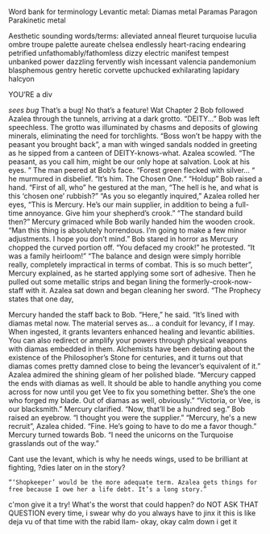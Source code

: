 Word bank for terminology
Levantic metal: 
Diamas metal
Paramas
Paragon
Parakinetic metal

Aesthetic sounding words/terms: 
alleviated
anneal
fleuret
turquoise
luculia
ombre
troupe
palette
aureate
chelsea
endlessly
heart-racing
endearing
petrified
unfathomably/fathomless
dizzy
electric
manifest
tempest
unbanked power
dazzling
fervently wish
incessant
valencia
pandemonium
blasphemous
gentry
heretic
corvette
upchucked
exhilarating
lapidary
halcyon

YOU’RE a div

*sees bug*
That’s a bug!
No that’s a feature!
Wat
Chapter 2
Bob followed Azalea through the tunnels, arriving at a dark grotto. 
“DEITY...” Bob was left speechless. The grotto was illuminated by chasms and deposits of glowing minerals, eliminating the need for torchlights. 
“Boss won’t be happy with the peasant you brought back”, a man with winged sandals nodded in greeting as he sipped from a canteen of DEITY-knows-what. 
Azalea scowled. “The peasant, as you call him, might be our only hope at salvation. Look at his eyes. ”
	The man peered at Bob’s face. “Forest green flecked with silver… “ he murmured in disbelief. “It’s him. The Chosen One.“
	“Holdup” Bob raised a hand. “First of all, who” he gestured at the man, “The hell is he, and what is this ‘chosen one’ rubbish?” 
	“As you so elegantly inquired,” Azalea rolled her eyes, “This is Mercury. He’s our main supplier, in addition to being a full-time annoyance. Give him your shepherd’s crook.”
	“The standard build then?” Mercury grimaced while Bob warily handed him the wooden crook. “Man this thing is absolutely horrendous. I’m going to make a few minor adjustments. I hope you don’t mind.”
	Bob stared in horror as Mercury chopped the curved portion off. “You defaced my crook!” he protested. “It was a family heirloom!”
	“The balance and design were simply horrible really, completely impractical in terms of combat. This is so much better”, Mercury explained, as he started applying some sort of adhesive. Then he pulled out some metallic strips and began lining the formerly-crook-now-staff with it. 
	Azalea sat down and began cleaning her sword. “The Prophecy states that one day, 


Mercury handed the staff back to Bob. “Here,” he said. “It’s lined with diamas metal now. The material serves as… a conduit for levancy, if I may. When ingested, it grants levanters enhanced healing and levantic abilities. You can also redirect or amplify your powers through physical weapons with diamas embedded in them. Alchemists have been debating about the existence of the Philosopher’s Stone for centuries, and it turns out that diamas comes pretty damned close to being the levancer’s equivalent of it.”
	Azalea admired the shining gleam of her polished blade. “Mercury capped the ends with diamas as well. It should be able to handle anything you come across for now until you get Vee to fix you something better. She’s the one who forged my blade. Out of diamas as well, obviously.”
	“Victoria, or Vee, is our blacksmith.” Mercury clarified. “Now, that’ll be a hundred seg.”
	Bob raised an eyebrow. “I thought you were the supplier.”
	“Mercury, he's a new recruit”, Azalea chided.
	“Fine. He’s going to have to do me a favor though.” Mercury turned towards Bob. “I need the unicorns on the Turquoise grasslands out of the way.”

Cant use the levant, which is why he needs wings, used to be brilliant at fighting, ?dies later on in the story?


	“‘Shopkeeper’ would be the more adequate term. Azalea gets things for free because I owe her a life debt. It’s a long story.”





c'mon give it a try! What's the worst that could happen?
do NOT ASK THAT QUESTION <DEITYNAME> every time, i swear why do you always have to jinx it 
this is like deja vu of that time with the rabid llam-
okay, okay calm down i get it







